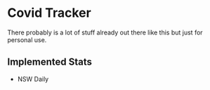 # Covid Tracker

There probably is a lot of stuff already out there like this but just for personal use.

## Implemented Stats

- NSW Daily
